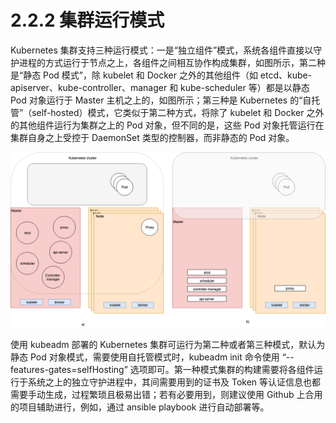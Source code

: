 [1]: /images/chapter_2/kubernete_cluster_operation_mode.png

# 2.2.2 集群运行模式

Kubernetes 集群支持三种运行模式：一是“独立组件”模式，系统各组件直接以守护进程的方式运行于节点之上，各组件之间相互协作构成集群，如图所示，第二种是“静态 Pod 模式”，除 kubelet 和 Docker 之外的其他组件（如 etcd、kube-apiserver、kube-controller、manager 和 kube-scheduler 等）都是以静态 Pod 对象运行于 Master 主机之上的，如图所示；第三种是 Kubernetes 的“自托管”（self-hosted）模式，它类似于第二种方式，将除了 kubelet 和 Docker 之外的其他组件运行为集群之上的 Pod 对象，但不同的是，这些 Pod 对象托管运行在集群自身之上受控于 DaemonSet 类型的控制器，而非静态的 Pod 对象。

![kubernetes 集群的运行模式][1]

使用 kubeadm 部署的 Kubernetes 集群可运行为第二种或者第三种模式，默认为静态 Pod 对象模式，需要使用自托管模式时，kubeadm init 命令使用 “--features-gates=selfHosting” 选项即可。第一种模式集群的构建需要将各组件运行于系统之上的独立守护进程中，其间需要用到的证书及 Token 等认证信息也都需要手动生成，过程繁琐且极易出错；若有必要用到，则建议使用 Github 上合用的项目辅助进行，例如，通过 ansible playbook 进行自动部署等。


